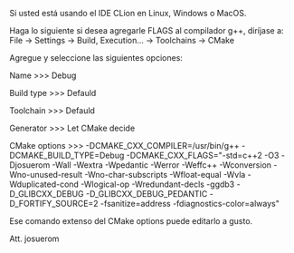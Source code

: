 Si usted está usando el IDE CLion en Linux, Windows o MacOS.

Haga lo siguiente si desea agregarle FLAGS al compilador g++, diríjase a:
File -> Settings -> Build, Execution... -> Toolchains -> CMake

Agregue y seleccione las siguientes opciones:

Name >>> Debug

Build type >>> Defauld

Toolchain >>> Defauld

Generator >>> Let CMake decide

CMake options >>> -DCMAKE_CXX_COMPILER=/usr/bin/g++ -DCMAKE_BUILD_TYPE=Debug -DCMAKE_CXX_FLAGS="-std=c++2 -O3
-Djosuerom -Wall -Wextra -Wpedantic -Werror -Weffc++ -Wconversion  -Wno-unused-result -Wno-char-subscripts -Wfloat-equal
 -Wvla -Wduplicated-cond -Wlogical-op -Wredundant-decls -ggdb3 -D_GLIBCXX_DEBUG -D_GLIBCXX_DEBUG_PEDANTIC -D_FORTIFY_SOURCE=2 -fsanitize=address -fdiagnostics-color=always"

Ese comando extenso del CMake options puede editarlo a gusto.

Att. josuerom
